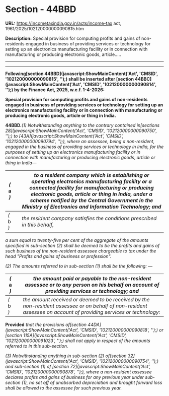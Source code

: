 # Section - 44BBD

**URL:** https://incometaxindia.gov.in/acts/income-tax act, 1961/2025/102120000000090815.htm

**Description:** Special provision for computing profits and gains of non-residents engaged in business of providing services or technology for setting up an electronics manufacturing facility or in connection with manufacturing or producing electronic goods, article.....

---

****

**Following[section 44BBD](javascript:ShowMainContent\('Act', 'CMSID', '102120000000090815', ''\);) shall be inserted after [section 44BBC](javascript:ShowMainContent\('Act', 'CMSID', '102120000000090814', ''\);) by the Finance Act, 2025, w.e.f. 1-4-2026:**

**Special provision for computing profits and gains of non-residents engaged in business of providing services or technology for setting up an electronics manufacturing facility or in connection with manufacturing or producing electronic goods, article or thing in India.**

**44BBD.**_(1) Notwithstanding anything to the contrary contained in[sections 28](javascript:ShowMainContent\('Act', 'CMSID', '102120000000090750', ''\);) to [43A](javascript:ShowMainContent\('Act', 'CMSID', '102120000000090794', ''\);), where an assessee, being a non-resident, engaged in the business of providing services or technology in India, for the purposes of setting up an electronics manufacturing facility or in connection with manufacturing or producing electronic goods, article or thing in India—_

 _(_ a _)_|  |  _to a resident company which is establishing or operating electronics manufacturing facility or a connected facility for manufacturing or producing electronic goods, article or thing in India, under a scheme notified by the Central Government in the Ministry of Electronics and Information Technology; and_  
---|---|---  
 _(_ b _)_|  |  _the resident company satisfies the conditions prescribed in this behalf,_  
  
_a sum equal to twenty-five per cent of the aggregate of the amounts specified in sub-section (2) shall be deemed to be the profits and gains of such business of the non-resident assessee chargeable to tax under the head "Profits and gains of business or profession"._

_(2) The amounts referred to in sub-section (1) shall be the following: —_

 _(_ a _)_|  |  _the amount paid or payable to the non-resident assessee or to any person on his behalf on account of providing services or technology; and_  
---|---|---  
 _(_ b _)_|  |  _the amount received or deemed to be received by the non-resident assessee or on behalf of non-resident assessee on account of providing services or technology:_  
  
**Provided** _that the provisions of[section 44DA](javascript:ShowMainContent\('Act', 'CMSID', '102120000000090818', ''\);) or [section 115A](javascript:ShowMainContent\('Act', 'CMSID', '102120000000091023', ''\);) shall not apply in respect of the amounts referred to in this sub-section._

_(3) Notwithstanding anything in sub-section (2) of[section 32](javascript:ShowMainContent\('Act', 'CMSID', '102120000000090754', ''\);) and sub-section (1) of [section 72](javascript:ShowMainContent\('Act', 'CMSID', '102120000000090878', ''\);), where a non-resident assessee declares profits and gains of business for any previous year under sub-section (1), no set off of unabsorbed depreciation and brought forward loss shall be allowed to the assessee for such previous year._